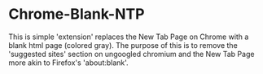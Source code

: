 # Chrome-Blank-NTP
This is simple 'extension' replaces the New Tab Page on Chrome with a blank html page (colored gray). The purpose of this is to remove the 'suggested sites' section on ungoogled chromium and the New Tab Page more akin to Firefox's 'about:blank'.
